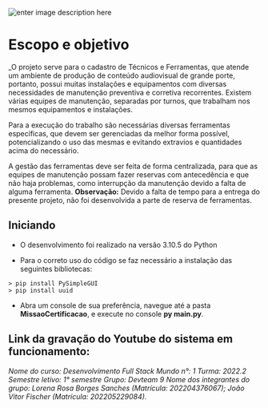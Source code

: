 ![enter image description here](http://v2.educafro.org.br/wp-content/uploads/2019/11/educafro-site-parceiros-faculdade-estacio-logo.png)
# Escopo e objetivo

  

_O projeto serve para o cadastro de Técnicos e Ferramentas, que atende um ambiente de produção de conteúdo audiovisual de grande porte, portanto, possui muitas instalações e equipamentos com diversas necessidades de manutenção preventiva e corretiva recorrentes. Existem várias equipes de manutenção, separadas por turnos, que trabalham nos mesmos equipamentos e instalações.

  

Para a execução do trabalho são necessárias diversas ferramentas específicas, que devem ser gerenciadas da melhor forma possível, potencializando o uso das mesmas e evitando extravios e quantidades acima do necessário.

  

A gestão das ferramentas deve ser feita de forma centralizada, para que as equipes de manutenção possam fazer reservas com antecedência e que não haja problemas, como interrupção da manutenção devido a falta de alguma ferramenta. **Observação:** Devido a falta de tempo para a entrega do presente projeto, não foi desenvolvida a parte de reserva de ferramentas.

  

## Iniciando

  

- O desenvolvimento foi realizado na versão 3.10.5 do Python

- Para o correto uso do código se faz necessário a instalação das seguintes bibliotecas:

```
> pip install PySimpleGUI
> pip install uuid
```
- Abra um console de sua preferência, navegue até a pasta **MissaoCertificacao**, e execute no console **py main.py**.

## Link da gravação do Youtube do sistema em funcionamento:


_Nome do curso: Desenvolvimento Full Stack
Mundo n°: 1
Turma: 2022.2
Semestre letivo: 1° semestre
Grupo: Devteam 9
Nome dos integrantes do grupo: Lorena Rosa Borges Sanches (Matrícula: 202204376067); João Vitor Fischer (Matrícula: 202205229084)._



